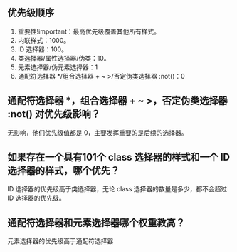 
## 优先级顺序

1. 重要性!important：最高优先级覆盖其他所有样式。  
2. 内联样式：1000。  
3. ID 选择器：100。  
4. 类选择器/属性选择器/伪类：10。  
5. 元素选择器/伪元素选择器：1  
6. 通配符选择器 */组合选择器 + ~ >/否定伪类选择器 :not()：0


## 通配符选择器 *，组合选择器 + ~ >，否定伪类选择器 :not() 对优先级影响？
无影响，他们优先级值都是 0，主要发挥重要的是后续的选择器。

## 如果存在一个具有101个 class 选择器的样式和一个 ID 选择器的样式，哪个优先？

ID 选择器的优先级高于类选择器，无论 class 选择器的数量是多少，都不会超过 ID 选择器的优先级。


## 通配符选择器和元素选择器哪个权重教高？
元素选择器的优先级高于通配符选择器